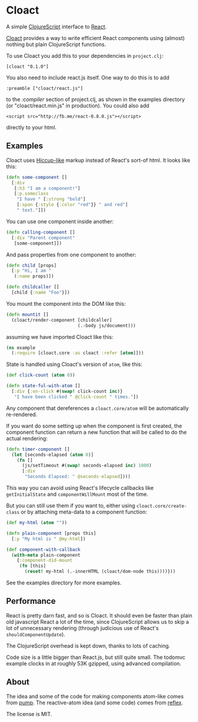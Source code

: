 
# Cloact

A simple [ClojureScript](http://github.com/clojure/clojurescript) interface to
[React](http://facebook.github.io/react/).

[Cloact](http://holmsand.github.io/cloact/) provides a way to write efficient
React components using (almost) nothing but plain ClojureScript functions.

To use Cloact you add this to your dependencies in `project.clj`:

    [cloact "0.1.0"]

You also need to include react.js itself. One way to do this is to add

    :preamble ["cloact/react.js"]

to the *:compiler* section of project.clj, as shown in the examples
directory (or "cloact/react.min.js" in production). You could also
add

    <script src="http://fb.me/react-0.8.0.js"></script>

directly to your html.


## Examples

Cloact uses [Hiccup-like](https://github.com/weavejester/hiccup) markup instead of React's sort-of html. It looks like this:

```clj
(defn some-component []
  [:div
   [:h3 "I am a component!"]
   [:p.someclass 
    "I have " [:strong "bold"]
    [:span {:style {:color "red"}} " and red"]
    " text."]])
```

You can use one component inside another:

```clj
(defn calling-component []
  [:div "Parent component"
   [some-component]])
```

And pass properties from one component to another:

```clj
(defn child [props]
  [:p "Hi, I am "
   (:name props)])

(defn childcaller []
  [child {:name "Foo"}])
```

You mount the component into the DOM like this:

```clj
(defn mountit []
  (cloact/render-component [childcaller]
                           (.-body js/document)))
```

assuming we have imported Cloact like this:

```clj
(ns example
  (:require [cloact.core :as cloact :refer [atom]]))
```

State is handled using Cloact's version of `atom`, like this:

```clj
(def click-count (atom 0))

(defn state-ful-with-atom []
  [:div {:on-click #(swap! click-count inc)}
   "I have been clicked " @click-count " times."])
```

Any component that dereferences a `cloact.core/atom` will be automatically re-rendered.

If you want do some setting up when the component is first created, the component function can return a new function that will be called to do the actual rendering:

```clj
(defn timer-component []
  (let [seconds-elapsed (atom 0)]
    (fn []
      (js/setTimeout #(swap! seconds-elapsed inc) 1000)
      [:div
       "Seconds Elapsed: " @seconds-elapsed])))
```

This way you can avoid using React's lifecycle callbacks like `getInitialState` and `componentWillMount` most of the time.

But you can still use them if you want to, either using `cloact.core/create-class` or by attaching meta-data to a component function:

```clj
(def my-html (atom ""))

(defn plain-component [props this]
  [:p "My html is " @my-html])

(def component-with-callback
  (with-meta plain-component
    {:component-did-mount
     (fn [this]
       (reset! my-html (.-innerHTML (cloact/dom-node this))))}))
```

See the examples directory for more examples.


## Performance

React is pretty darn fast, and so is Cloact. It should even be faster than plain old javascript React a lot of the time, since ClojureScript allows us to skip a lot of unnecessary rendering (through judicious use of React's `shouldComponentUpdate`).

The ClojureScript overhead is kept down, thanks to lots of caching.

Code size is a little bigger than React.js, but still quite small. The todomvc example clocks in at roughly 53K gzipped, using advanced compilation.


## About

The idea and some of the code for making components atom-like comes from [pump](https://github.com/piranha/pump). The reactive-atom idea (and some code) comes from [reflex](https://github.com/lynaghk/reflex).

The license is MIT.
